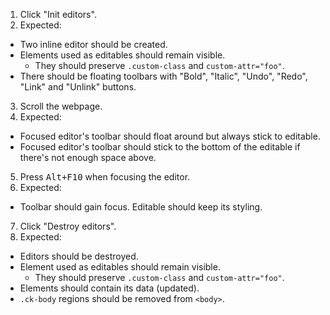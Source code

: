 1. Click "Init editors".
2. Expected:
  * Two inline editor should be created.
  * Elements used as editables should remain visible.
    * They should preserve `.custom-class` and `custom-attr="foo"`.
  * There should be floating toolbars with "Bold", "Italic", "Undo", "Redo", "Link" and "Unlink" buttons.
3. Scroll the webpage.
4. Expected:
  * Focused editor's toolbar should float around but always stick to editable.
  * Focused editor's toolbar should stick to the bottom of the editable if there's not enough space above.
5. Press <kbd>Alt+F10</kbd> when focusing the editor.
6. Expected:
  * Toolbar should gain focus. Editable should keep its styling.
7. Click "Destroy editors".
8. Expected:
  * Editors should be destroyed.
  * Element used as editables should remain visible.
    * They should preserve `.custom-class` and `custom-attr="foo"`.
  * Elements should contain its data (updated).
  * `.ck-body` regions should be removed from `<body>`.
